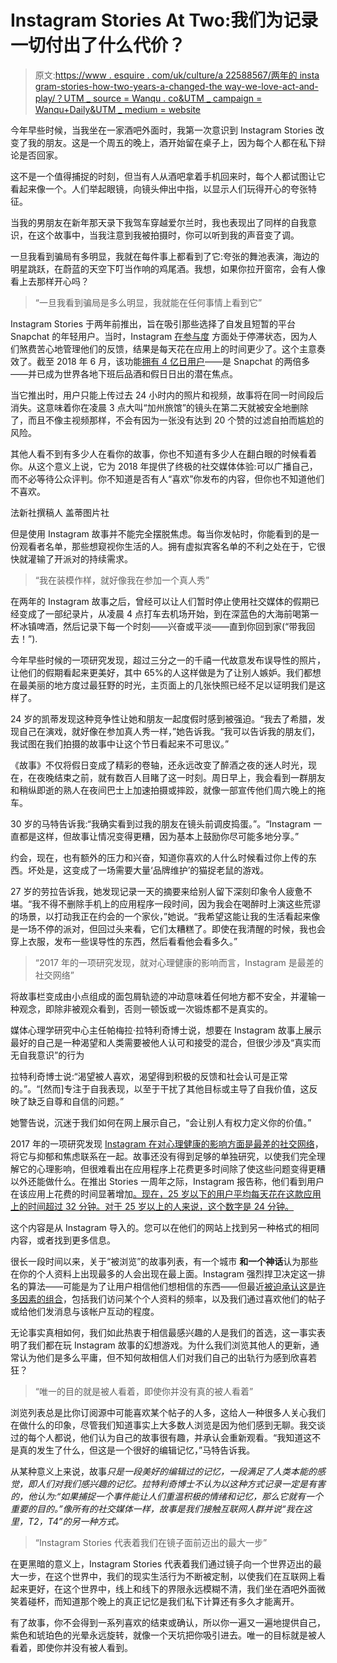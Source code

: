 # Instagram Stories At Two:我们为记录一切付出了什么代价？

> 原文:[https://www . esquire . com/uk/culture/a 22588567/两年的 insta gram-stories-how-two-years-a-changed-the way-we-love-act-and-play/？UTM _ source = Wanqu . co&UTM _ campaign = Wanqu+Daily&UTM _ medium = website](https://www.esquire.com/uk/culture/a22588567/how-two-years-of-instagram-stories-has-altered-the-way-we-love-act-and-play/?utm_source=wanqu.co&utm_campaign=Wanqu+Daily&utm_medium=website)

今年早些时候，当我坐在一家酒吧外面时，我第一次意识到 Instagram Stories 改变了我的朋友。这是一个周五的晚上，酒开始留在桌子上，因为每个人都在私下辩论是否回家。

这不是一个值得捕捉的时刻，但当有人从酒吧拿着手机回来时，每个人都试图让它看起来像一个。人们举起眼镜，向镜头伸出中指，以显示人们玩得开心的夸张特征。

当我的男朋友在新年那天录下我驾车穿越爱尔兰时，我也表现出了同样的自我意识，在这个故事中，当我注意到我被拍摄时，你可以听到我的声音变了调。

一旦我看到骗局有多明显，我就在每件事上都看到了它:夸张的舞池表演，海边的明星跳跃，在蔚蓝的天空下叮当作响的鸡尾酒。我想，如果你拉开窗帘，会有人像看上去那样开心吗？

> “一旦我看到骗局是多么明显，我就能在任何事情上看到它”

Instagram Stories 于两年前推出，旨在吸引那些选择了自发且短暂的平台 Snapchat 的年轻用户。当时，Instagram [在参与度](https://www.theguardian.com/commentisfree/2017/nov/21/instagram-stories-life-slideshow-contents-snapchat) 方面处于停滞状态，因为人们煞费苦心地管理他们的反馈，结果是每天花在应用上的时间更少了。这个主意奏效了。截至 2018 年 6 月，该功能[拥有 4 亿日用户](https://www.cnbc.com/2018/06/28/instagram-stories-daily-active-users-double-snapchats.html)——是 Snapchat 的两倍多——并已成为世界各地下班后品酒和假日日出的潜在焦点。

当它推出时，用户只能上传过去 24 小时内的照片和视频，故事将在同一时间段后消失。这意味着你在凌晨 3 点大叫“加州旅馆”的镜头在第二天就被安全地删除了，而且不像主视频那样，不会有因为一张没有达到 20 个赞的过滤自拍而尴尬的风险。

其他人看不到有多少人在看你的故事，你也不知道有多少人在翻白眼的时候看着你。从这个意义上说，它为 2018 年提供了终极的社交媒体体验:可以广播自己，而不必等待公众评判。你不知道是否有人“喜欢”你发布的内容，但你也不知道他们不喜欢。

法新社撰稿人 盖蒂图片社

但是使用 Instagram 故事并不能完全摆脱焦虑。每当你发帖时，你能看到的是一份观看者名单，那些想窥视你生活的人。拥有虚拟宾客名单的不利之处在于，它很快就灌输了开派对的持续需求。

> “我在装模作样，就好像我在参加一个真人秀”

在两年的 Instagram 故事之后，曾经可以让人们暂时停止使用社交媒体的假期已经变成了一部纪录片，从凌晨 4 点打车去机场开始，到在深蓝色的大海前喝第一杯冰镇啤酒，然后记录下每一个时刻——兴奋或平淡——直到你回到家(“带我回去！”).

今年早些时候的一项研究发现，超过三分之一的千禧一代故意发布误导性的照片，让他们的假期看起来更美好，其中 65%的人这样做是为了让别人嫉妒。我们都想在最美丽的地方度过最狂野的时光，主页面上的几张快照已经不足以证明我们是这样了。

24 岁的凯蒂发现这种竞争性让她和朋友一起度假时感到被强迫。“我去了希腊，发现自己在演戏，就好像在参加真人秀一样，”她告诉我。“我可以告诉我的朋友们，我试图在我们拍摄的故事中让这个节日看起来不可思议。”

《故事》不仅将假日变成了精彩的卷轴，还永远改变了醉酒之夜的迷人时光，现在，在夜晚结束之前，就有数百人目睹了这一时刻。周日早上，我会看到一群朋友和稍纵即逝的熟人在夜间巴士上加速拍摄或摔跤，就像一部宣传他们周六晚上的拖车。

30 岁的马特告诉我:“我确实看到过我的朋友在镜头前调皮捣蛋。”。“Instagram 一直都是这样，但故事让情况变得更糟，因为基本上鼓励你尽可能多地分享。”

约会，现在，也有额外的压力和兴奋，知道你喜欢的人什么时候看过你上传的东西。坏处是，这变成了一场需要大量‘品牌维护’的猫捉老鼠的游戏。

27 岁的劳拉告诉我，她发现记录一天的摘要来给别人留下深刻印象令人疲惫不堪。“我不得不删除手机上的应用程序一段时间，因为我会在喝醉时上演这些荒谬的场景，以打动我正在约会的一个家伙，”她说。“我希望这能让我的生活看起来像是一场不停的派对，但回过头来看，它们太糟糕了。即使在我清醒的时候，我也会穿上衣服，发布一些误导性的东西，然后看看他会看多久。”

> “2017 年的一项研究发现，就对心理健康的影响而言，Instagram 是最差的社交网络”

将故事栏变成由小点组成的面包屑轨迹的冲动意味着任何地方都不安全，并灌输一种观念，即除非被观众看到，否则一顿饭或一次锻炼都不是真实的。

媒体心理学研究中心主任帕梅拉·拉特利奇博士说，想要在 Instagram 故事上展示最好的自己是一种渴望和人类需要被他人认可和接受的混合，但很少涉及“真实而无自我意识”的行为

拉特利奇博士说:“渴望被人喜欢，渴望得到积极的反馈和社会认可是正常的。”。“[然而]专注于自我表现，以至于干扰了其他目标或主导了自我价值，这反映了缺乏自尊和自信的问题。”

她警告说，沉迷于我们如何在网上展示自己，“会让别人有权力定义你的价值。”

2017 年的一项研究发现 [Instagram 在对心理健康的影响方面是最差的社交网络](https://www.rsph.org.uk/about-us/news/instagram-ranked-worst-for-young-people-s-mental-health.html)，将它与抑郁和焦虑联系在一起。故事还没有得到足够的单独研究，以使我们完全理解它的心理影响，但很难看出在应用程序上花费更多时间除了使这些问题变得更糟以外还能做什么。在推出 Stories 一周年之际，Instagram 报告称，他们看到用户在该应用上花费的时间显著增加[。现在，25 岁以下的用户平均每天花在这款应用上的时间超过 32 分钟。对于 25 岁以上的人来说，这个数字是 24 分钟。](https://mashable.com/2017/08/02/instagram-stories-one-year/?europe=true#8vrfBx1mMaq6)

这个内容是从 Instagram 导入的。您可以在他们的网站上找到另一种格式的相同内容，或者找到更多信息。

很长一段时间以来，关于“被浏览”的故事列表，有一个城市 **和一个神话**认为那些在你的个人资料上出现最多的人会出现在最上面。Instagram 强烈捍卫决定这一排名的算法——可能是为了让用户相信他们想相信的东西——但最近[被迫承认这是许多因素的组合](https://igreviews.org/understand-instagram-story-views-order-take-advantage/)，包括我们访问某个个人资料的频率，以及我们通过喜欢他们的帖子或给他们发消息与该帐户互动的程度。

无论事实真相如何，我们如此热衷于相信最感兴趣的人是我们的首选，这一事实表明了我们都在玩 Instagram 故事的幻想游戏。为什么我们浏览其他人的更新，通常认为他们是多么平庸，但不知何故相信人们对我们自己的出轨行为感到欣喜若狂？

> “唯一的目的就是被人看着，即使你并没有真的被人看着”

浏览列表总是比你订阅源中可能喜欢某个帖子的人多，这给人一种很多人关心我们在做什么的印象，尽管我们知道事实上大多数人浏览是因为他们感到无聊。我交谈过的每个人都说，他们认为自己的故事很有趣，并承认会重新观看。“我知道这不是真的发生了什么，但这是一个很好的编辑记忆，”马特告诉我。

从某种意义上来说，故事*只是一段美好的编辑过的记忆，一段满足了人类本能的感觉，即人们对我们感兴趣的记忆。拉特利奇博士不认为以这种方式记录一定是有害的，他认为:“如果捕捉一个事件能让人们重温积极的情绪和记忆，那么它就有一个重要的目的。”像所有的社交媒体一样，故事是我们接触互联网人群并说“我在这里，T2，T4”的另一种方式。*

> “Instagram Stories 代表着我们在镜子面前迈出的最大一步”

在更黑暗的意义上，Instagram Stories 代表着我们通过镜子向一个世界迈出的最大一步，在这个世界中，我们的现实生活行为不断被定制，以使我们在互联网上看起来更好，在这个世界中，线上和线下的界限永远模糊不清，我们坐在酒吧外面微笑着碰杯，而知道那个晚上的真正记忆是我们私下计算还有多久才能离开。

有了故事，你不会得到一系列喜欢的结束或确认，所以你一遍又一遍地提供自己，紫色和琥珀色的光晕永远旋转，就像一个天坑把你吸引进去。唯一的目标就是被人看着，即使你并没有被人看到。